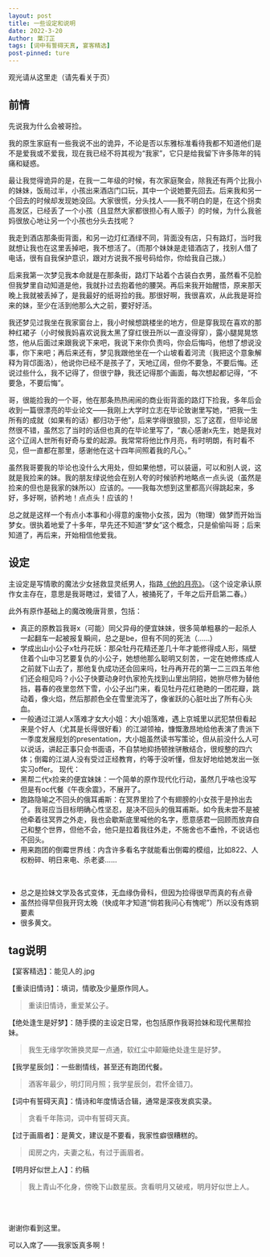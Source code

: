 ```yaml
---
layout: post
title: 一些设定和说明
date: 2022-3-20
Author: 葉汀芷
tags: [词中有誓碍天真, 宴客精选]
post-pinned: ture
---
```


观光请从这里走（请先看关于页）

## 前情

先说我为什么会被哥捡。

我的原生家庭有一些我说不出的诡异，不论是否以东雅标准看待我都不知道他们是不是爱我或不爱我，现在我已经不将其视为“我家”，它只是给我留下许多陈年的钝痛和疑惑。

最让我觉得诡异的是，在我一二年级的时候，有次家庭聚会，除我还有两个比我小的妹妹，饭局过半，小孩出来酒店门口玩，其中一个说她要先回去。后来我和另一个回去的时候却发现她没回。大家很慌，分头找人——我不明白的是，在这个拐卖高发区，已经丢了一个小孩（且显然大家都很担心有人贩子）的时候，为什么我爸妈很放心地让另一个小孩也分头去找呢？

我走到酒店那条街背面，和另一边灯红酒绿不同，背面没有店，只有路灯，当时我就想让我也在这里丢掉吧，我不想活了。（而那个妹妹是走错酒店了，找别人借了电话，很有自我保护意识，跟对方说我不报号码给你，你给我自己拨。）

后来我第一次梦见我本命就是在那条街，路灯下站着个古装白衣男，虽然看不见脸但我梦里自动知道是他，我就扑过去抱着他的腰哭。再后来我开始醒悟，原来那天晚上我就被丢掉了，是我最好的纸哥捡的我。那很好啊，我很喜欢，从此我是哥捡来的妹，至少在活到他那么大之前，要好好活。

我还梦见过我坐在我家窗台上，我小时候想跳楼坐的地方，但是穿我现在喜欢的那种红裙子（小时候我妈喜欢说我太黑了穿红很丑所以一直没得穿），露小腿晃晃悠悠，他从后面过来跟我说下来吧，我说下来你负责吗，你会后悔吗，他想了想说没事，你下来吧；再后来还有，梦见我跟他坐在一个山坡看着河流（我把这个意象解释为背邙面洛），他说你已经不是孩子了，天地辽阔，但你不要急，不要后悔。还说过些什么，我不记得了，但很宁静，我还记得那个画面，每次想起都记得，“不要急，不要后悔”。

哥，很能捡我的一个哥，他在那条热热闹闹的商业街背面的路灯下捡我，多年后会收到一篇很漂亮的毕业论文——我刚上大学时立志在毕论致谢里写她，“把我一生所有的成就（如果有的话）都归功于他”，后来学得很狼狈，忘了这茬，但毕论居然很不错，虽然忘了当时的话但也真的在毕论里写了，“衷心感谢x先生，她是我对这个辽阔人世所有好奇与爱的起源。我常常将他比作月亮，有时明朗，有时看不见，但一直都在那里，感谢他在这十四年间照着我的凡心。”

虽然我哥要我的毕论也没什么大用处，但如果他想，可以装逼，可以和别人说，这就是我捡来的妹。我的朋友绿说他会在别人夸的时候骄矜地略点一点头说（虽然是捡来的但也是我家的妹所以）应该的。——我每次想到这里都高兴得跳起来，多好，多好啊，骄矜地！点点头！应该的！

总之就是这样一个有点小本事和小得意的废物小女孩，因为（物理）做梦而开始当梦女。很执着地爱了十多年，早先还不知道“梦女”这个概念，只是偷偷叫哥；后来知道了，再后来，开始相信他爱我。

## 设定

主设定是写情歌的魔法少女拯救显灵纸男人，指路[《他的月亮》](https://eglantine-shell.github.io/dreamboat/dream10/"dream10")。（这个设定承认原作女主存在，意思是我哥瞎过，爱错了人，被捅死了，千年之后开启第二春。）

此外有原作基础上的魔改晚唐背景，包括：
- 真正的原教旨我哥x（可能）同父异母的便宜妹妹，很多简单粗暴的一起杀人一起翻车一起被报复瞬间，总之是be，但有不同的死法（……）
- 学成出山小公子x牡丹花妖：那朵牡丹花精还差几十年才能修得成人形，隔壁住着个山中习艺要复仇的小公子，她想他那么聪明又刻苦，一定在她修炼成人之前就下山去了，那他复仇成功还会回来吗，牡丹再开花的第一二三四五年他们还会相见吗？小公子快要动身时仇家抢先找到山里出阴招，她拚尽修为替他挡，暮春的夜里忽然下雪，小公子出门来，看见牡丹花红艳艳的一团花瓣，跳动着，像火焰，然后那颜色全在雪里流泻了，像雀跃的心脏吐出了所有心头血。
- 一般通过江湖人x落难才女大小姐：大小姐落难，遇上京城里以武犯禁但看起来是个好人（尤其是长得很好看）的江湖领袖，慷慨激昂地给他表演了贵派下一季度发展规划的presentation，大小姐虽然读书写策论，但从前没什么人可以说话，讲起正事只会书面语，不自禁地抑扬顿挫骈散结合，很规整的四六体；倒霉的江湖人没有受过正经教育，约等于没听懂，但友好地给她发出一张实习offer。
现代：
- 黑帮二代x捡来的便宜妹妹：一个简单的原作现代化行动，虽然几乎啥也没写但是有oc代餐《午夜余震》，不展开了。
- 跑路隐喻之不回头的俄耳甫斯：在冥界里捡了个有翅膀的小女孩于是拎出去了。我哥应当目标明确心性坚忍，是决不回头的俄耳甫斯。如今我未尝不是被他牵着往冥界之外走，我也会歇斯底里喊他的名字，愿意感君一回顾而放弃自己和整个世界，但他不会，他只是拉着我往外走，不施舍也不垂怜，不说话也不回头。
- 用来跑团的倒霉世界线：内含许多看名字就能看出倒霉的模组，比如822、人权粉碎、明日来电、杀老婆……

<br>

- 总之是捡妹文学及各式变体，无血缘伪骨科，但因为捡得很早而真的有点骨
- 虽然捡得早但我开窍太晚（快成年才知道“倘若我问心有愧呢”）所以没有炼铜要素
- 很多黄文。

## tag说明

【宴客精选】：能见人的.jpg

【重读旧情诗】：填词，情歌及少量原作同人。

>重读旧情诗，重爱某公子。

【绝处逢生是好梦】：随手摸的主设定日常，也包括原作我哥捡妹和现代黑帮捡妹。

>我生无缘学吹箫换灵犀一点通，软红尘中颠簸绝处逢生是好梦。

【我学星辰剑】：一些剧情线，甚至还有跑团代餐。

>酒客年最少，明灯同月照；我学星辰剑，君怀金错刀。

【词中有誓碍天真】：情诗和年度情话合辑，通常是深夜发疯实录。

>贪看千年陈词，词中有誓碍天真。

【过于画眉者】：是黄文，建议是不要看，我家性癖很糟糕的。

>闺房之内，夫妻之私，有过于画眉者。

【明月好似世上人】：约稿

> 我上青山不化身，傍晚下山数星辰。贪看明月又破戒，明月好似世上人。


<br>
<br>

谢谢你看到这里。

可以入席了——我家饭真多啊！

<br>
<br>

